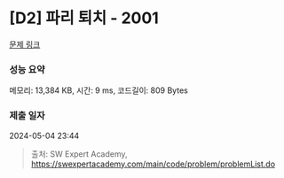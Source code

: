 # [D2] 파리 퇴치 - 2001 

[문제 링크](https://swexpertacademy.com/main/code/problem/problemDetail.do?contestProbId=AV5PzOCKAigDFAUq) 

### 성능 요약

메모리: 13,384 KB, 시간: 9 ms, 코드길이: 809 Bytes

### 제출 일자

2024-05-04 23:44



> 출처: SW Expert Academy, https://swexpertacademy.com/main/code/problem/problemList.do